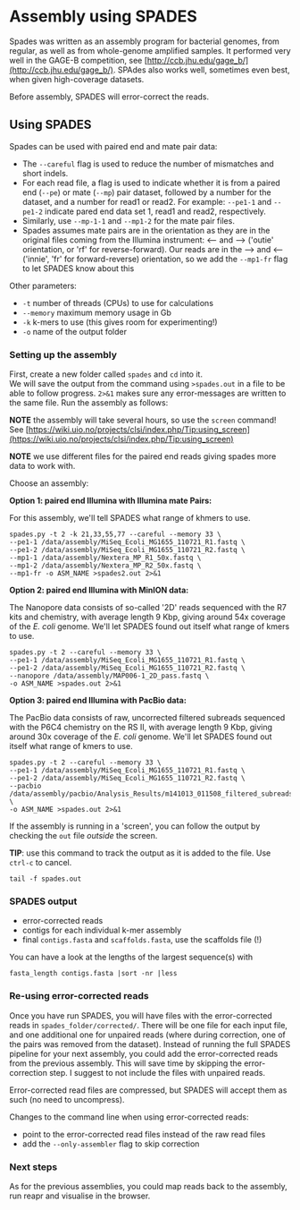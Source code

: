 Assembly using SPADES
=====================

Spades was written as an assembly program for bacterial genomes, from regular, as well as from whole-genome amplified samples. It performed very well in the GAGE-B competition, see [http://ccb.jhu.edu/gage_b/](http://ccb.jhu.edu/gage_b/). SPAdes also works well, sometimes even best, when given high-coverage datasets.

Before assembly, SPADES will error-correct the reads.

## Using SPADES

Spades can be used with paired end and mate pair data:

* The `--careful` flag is used to reduce the number of mismatches and short indels. 
* For each read file, a flag is used to indicate whether it is from a paired end (`--pe`) or mate (`--mp`) pair dataset, followed by a number for the dataset, and a number for read1 or read2. For example: `--pe1-1` and `--pe1-2` indicate pared end data set 1, read1 and read2, respectively.
* Similarly, use `--mp-1-1` and `--mp1-2` for the mate pair files. 
* Spades assumes mate pairs are in the orientation as they are in the original files coming from the Illumina instrument: <-- and --> ('outie' orientation, or 'rf' for reverse-forward). Our reads are in the --> and <-- ('innie', 'fr' for forward-reverse) orientation, so we add the `--mp1-fr` flag to let SPADES know about this
  
Other parameters:

* `-t` number of threads (CPUs) to use for calculations
* `--memory` maximum memory usage in Gb
* `-k` k-mers to use (this gives room for experimenting!)
* `-o` name of the output folder


### Setting up the assembly

First, create a new folder called `spades` and `cd` into it.  
We will save the output from the command using `>spades.out` in a file to be able to follow progress. `2>&1` makes sure any error-messages are written to the same file.
Run the assembly as follows:

**NOTE** the assembly will take several hours, so use the `screen` command! See [https://wiki.uio.no/projects/clsi/index.php/Tip:using_screen](https://wiki.uio.no/projects/clsi/index.php/Tip:using_screen)

**NOTE** we use different files for the paired end reads giving spades more data to work with.

Choose an assembly:

**Option 1: paired end Illumina with Illumina mate Pairs:**

For this assembly, we'll tell SPADES what range of khmers to use.

```
spades.py -t 2 -k 21,33,55,77 --careful --memory 33 \
--pe1-1 /data/assembly/MiSeq_Ecoli_MG1655_110721_R1.fastq \
--pe1-2 /data/assembly/MiSeq_Ecoli_MG1655_110721_R2.fastq \
--mp1-1 /data/assembly/Nextera_MP_R1_50x.fastq \
--mp1-2 /data/assembly/Nextera_MP_R2_50x.fastq \
--mp1-fr -o ASM_NAME >spades2.out 2>&1
```

**Option 2: paired end Illumina with MinION data:**

The Nanopore data consists of so-called '2D' reads sequenced with the R7 kits and chemistry, with average length 9 Kbp, giving around 54x coverage of the *E. coli* genome. We'll let SPADES found out itself what range of kmers to use.

```
spades.py -t 2 --careful --memory 33 \
--pe1-1 /data/assembly/MiSeq_Ecoli_MG1655_110721_R1.fastq \
--pe1-2 /data/assembly/MiSeq_Ecoli_MG1655_110721_R2.fastq \
--nanopore /data/assembly/MAP006-1_2D_pass.fastq \
-o ASM_NAME >spades.out 2>&1
```

**Option 3: paired end Illumina with PacBio data:**

The PacBio data consists of raw, uncorrected filtered subreads sequenced with the P6C4 chemistry on the RS II, with average length 9 Kbp, giving around 30x coverage of the *E. coli* genome. We'll let SPADES found out itself what range of kmers to use.

```
spades.py -t 2 --careful --memory 33 \
--pe1-1 /data/assembly/MiSeq_Ecoli_MG1655_110721_R1.fastq \
--pe1-2 /data/assembly/MiSeq_Ecoli_MG1655_110721_R2.fastq \
--pacbio /data/assembly/pacbio/Analysis_Results/m141013_011508_filtered_subreads_30x.fastq \
-o ASM_NAME >spades.out 2>&1
```

If the assembly is running in a 'screen', you can follow the output by checking the `out` file *outside* the screen.

**TIP**: use this command to track the output as it is added to the file. Use `ctrl-c` to cancel.

```
tail -f spades.out
```

### SPADES output
* error-corrected reads
* contigs for each individual k-mer assembly
* final `contigs.fasta` and `scaffolds.fasta`, use the scaffolds file (!)

You can have a look at the lengths of the largest sequence(s) with

```
fasta_length contigs.fasta |sort -nr |less
```

### Re-using error-corrected reads

Once you have run SPADES, you will have files with the error-corrected reads in `spades_folder/corrected/`. There will be one file for each input file, and one additional one for unpaired reads (where during correction, one of the pairs was removed from the dataset). Instead of running the full SPADES pipeline for your next assembly, you could add the error-corrected reads from the previous assembly. This will save time by skipping the error-correction step. I suggest to not include the files with unpaired reads.

Error-corrected read files are compressed, but SPADES will accept them as such (no need to uncompress).

Changes to the command line when using error-corrected reads:

* point to the error-corrected read files instead of the raw read files
* add the `--only-assembler` flag to skip correction

### Next steps
As for the previous assemblies, you could map reads back to the assembly, run reapr and visualise in the browser.
